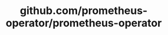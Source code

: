 ---
layout: post
title: github.com/prometheus-operator/prometheus-operator
categories: link
tags: [انگلیسی, برنامه‌نویسی]
---